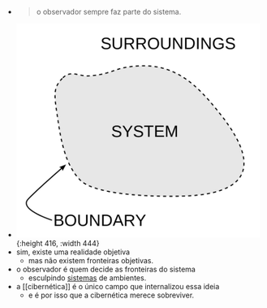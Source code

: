 ---
---

- > o observador sempre faz parte do sistema.
- ![1166px-System_boundary.svg.png](../assets/1166px-System_boundary.svg_1678568577921_0.png){:height 416, :width 444}
- sim, existe uma realidade objetiva
	- mas não existem fronteiras objetivas.
- o observador é quem decide as fronteiras do sistema
	- esculpindo [sistemas]([[sistema]]) de ambientes.
- a [[cibernética]] é o único campo que internalizou essa ideia
	- e é por isso que a cibernética merece sobreviver.